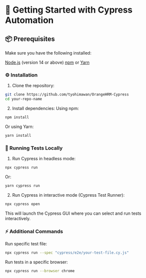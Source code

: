 # 🚀  Getting Started with Cypress Automation
## 📦 Prerequisites
Make sure you have the following installed:

[Node.js](https://nodejs.org/en) (version 14 or above)
[npm](https://www.npmjs.com/) or [Yarn](https://yarnpkg.com/)

### ⚙️ Installation
1. Clone the repository:
```bash 
git clone https://github.com/tyohimawan/OrangeHRM-Cypress
cd your-repo-name
```

2. Install dependencies: Using npm:

```bash
npm install
```

Or using Yarn:

``` bash
yarn install
```

### 🧪 Running Tests Locally
1. Run Cypress in headless mode:
```bash
npx cypress run
```
Or:

```bash
yarn cypress run
```

2. Run Cypress in interactive mode (Cypress Test Runner):

```bash
npx cypress open
```
This will launch the Cypress GUI where you can select and run tests interactively.

### ⚡ Additional Commands
Run specific test file:

``` bash
npx cypress run --spec "cypress/e2e/your-test-file.cy.js"
```

Run tests in a specific browser:

```bash
npx cypress run --browser chrome
```